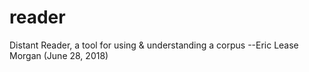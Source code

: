 # reader
Distant Reader, a tool for using &amp; understanding a corpus --Eric Lease Morgan (June 28, 2018)